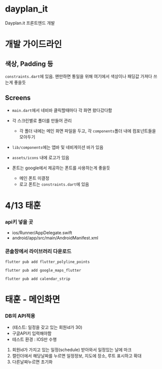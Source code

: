 # dayplan_it

Dayplan.it 프론트엔드 개발

# 개발 가이드라인

## 색상, Padding 등

`constraints.dart`에 있음. 왠만하면 통일을 위해 여기에서 색상이나 패딩값 가져다 쓰는게 좋을듯

## Screens

- `main.dart`에서 네비바 클릭할때마다 각 화면 왔다갔다함

- 각 스크린별로 폴더를 만들어 관리
  - 각 폴더 내에는 메인 화면 파일을 두고, 각 `components`폴더 내에 컴포넌트들을 모아두기
- `lib/components`에는 앱바 및 네비게이션 바가 있음
- `assets/icons` 내에 로고가 있음
- 폰트는 google에서 제공하는 폰트를 사용하는게 좋을듯
  - 메인 폰트 미결정
  - 로고 폰트는 `constraints.dart`에 있음

# 4/13 태훈

### api키 넣을 곳

- ios/Runner/AppDelegate.swift
- android/app/src/main/AndroidManifest.xml

### 콘솔창에서 라이브러리 다운로드

```
flutter pub add flutter_polyline_points
```

```
flutter pub add google_maps_flutter
```

```
flutter pub add calendar_strip
```

# 태훈 - 메인화면

### DB의 API적용

- (테스트: 일정을 갖고 있는 회원id가 30)
- 구글API키 입력해야함
- 테스트 환경 : IOS만 수행

1. 회원id가 가지고 있는 일정(schedule) 받아와서 일정있는 날에 마크
2. 캘린더에서 해당날짜를 누르면 일정정보, 지도에 장소, 루트 표시하고 확대
3. 다른날짜누르면 초기화
